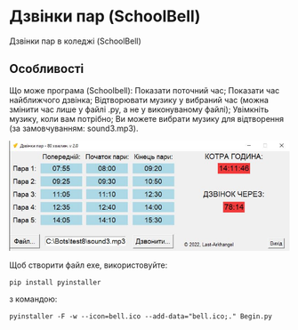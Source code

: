 # Дзвінки пар (SchoolBell)
Дзвінки пар в коледжі (SchoolBell)

## Особливості

Що може програма (Schoolbell):
Показати поточний час;
Показати час найближчого дзвінка;
Відтворювати музику у вибраний час (можна змінити час лише у файлі .py, а не у виконуваному файлі);
Увімкніть музику, коли вам потрібно;
Ви можете вибрати музику для відтворення (за замовчуванням: sound3.mp3).

<img src="program.JPG">

Щоб створити файл exe, використовуйте:
```
pip install pyinstaller
```
з командою:
```
pyinstaller -F -w --icon=bell.ico --add-data="bell.ico;." Begin.py
```
